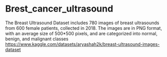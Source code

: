 # Brest_cancer_ultrasound
The Breast Ultrasound Dataset includes 780 images of breast ultrasounds from 600 female patients, collected in 2018. The images are in PNG format, with an average size of 500*500 pixels, and are categorized into normal, benign, and malignant classes  https://www.kaggle.com/datasets/aryashah2k/breast-ultrasound-images-dataset

